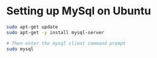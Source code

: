 # Setting up MySql on Ubuntu

```bash
sudo apt-get update
sudo apt-get -y install mysql-server

# Then enter the mysql client command prompt
sudo mysql
```
